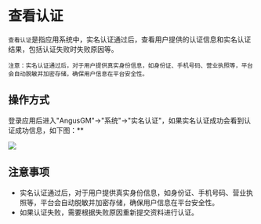 查看认证
===

`查看认证`是指应用系统中，实名认证通过后，查看用户提供的认证信息和实名认证结果，包括认证失败时失败原因等。

`注意：实名认证通过后，对于用户提供真实身份信息，如身份证、手机号码、营业执照等，平台会自动脱敏并加密存储，确保用户信息在平台安全性。`

## 操作方式

登录应用后进入"AngusGM"->"系统"->"实名认证"，如果实名认证成功会看到认证成功信息，如下图：**

![](https://bj-c1-prod-files.xcan.cloud/storage/pubapi/v1/file/realname-success.png?fid=207887590483820784&fpt=kydK84cyn923UOqamr5eXbEsq45WjqRquOWMmHbx)

## 注意事项

- 实名认证通过后，对于用户提供真实身份信息，如身份证、手机号码、营业执照等，平台会自动脱敏并加密存储，确保用户信息在平台安全性。
- 如果认证失败，需要根据失败原因重新提交资料进行认证。